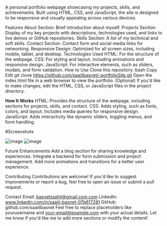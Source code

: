 A personal portfolio webpage showcasing my projects, skills, and achievements. Built using HTML, CSS, and JavaScript, the site is designed to be responsive and visually appealing across various devices.

Features
About Section: Brief introduction about myself.
Projects Section: Display of my key projects with descriptions, technologies used, and links to live demos or GitHub repositories.
Skills Section: A list of my technical and soft skills.
Contact Section: Contact form and social media links for networking.
Responsive Design: Optimized for all screen sizes, including mobile, tablet, and desktop.
Technologies Used
HTML: For the structure of the webpage.
CSS: For styling and layout, including animations and responsive design.
JavaScript: For interactive elements, such as sliders, modals, and form validation.
How to Use
Clone this repository:
bash
Copy
Edit
git clone https://github.com/saaiilbasnet/-portfolioSite.git
Open the index.html file in a web browser to view the portfolio.
(Optional) If you'd like to make changes, edit the HTML, CSS, or JavaScript files in the project directory.



**How It Works**
HTML: Provides the structure of the webpage, including sections for projects, skills, and contact.
CSS: Adds styling, such as fonts, colors, and layout. Includes media queries for responsive design.
JavaScript: Adds interactivity like dynamic sliders, toggling menus, and form handling.

#Screenshots

![image](https://github.com/user-attachments/assets/e415e4ef-5419-4fa2-8c30-79c027796b89)
![image](https://github.com/user-attachments/assets/e7ed67a8-6909-4d18-b499-d0236a183329)




Future Enhancements
Add a blog section for sharing knowledge and experiences.
Integrate a backend for form submission and project management.
Add more animations and transitions for a better user experience.

Contributing
Contributions are welcome! If you'd like to suggest improvements or report a bug, feel free to open an issue or submit a pull request.


Contact
Email: basnetssahil@gmail.com.com
LinkedIn: www.linkedin.com/in/saaiil-basnet-07b617281
GitHub: github.com/saaiilbasnet
Feel free to replace placeholders like yourusername and your-email@example.com with your actual details. Let me know if you'd like me to add more sections or modify the content!







